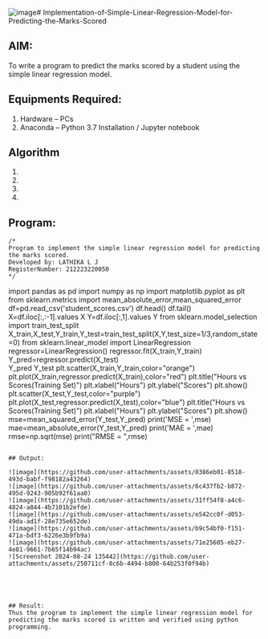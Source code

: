 ![image](https://github.com/user-attachments/assets/08495e53-1f1a-46b2-8b79-e0b4998c7da9)# Implementation-of-Simple-Linear-Regression-Model-for-Predicting-the-Marks-Scored

## AIM:
To write a program to predict the marks scored by a student using the simple linear regression model.

## Equipments Required:
1. Hardware – PCs
2. Anaconda – Python 3.7 Installation / Jupyter notebook

## Algorithm
1. 
2. 
3. 
4. 

## Program:
```
/*
Program to implement the simple linear regression model for predicting the marks scored.
Developed by: LATHIKA L J
RegisterNumber: 212223220050
*/
```
import pandas as pd
import numpy as np
import matplotlib.pyplot as plt
from sklearn.metrics import mean_absolute_error,mean_squared_error
df=pd.read_csv('student_scores.csv')
df.head()
df.tail()
X=df.iloc[:,:-1].values
X
Y=df.iloc[:,1].values
Y
from sklearn.model_selection import train_test_split
X_train,X_test,Y_train,Y_test=train_test_split(X,Y,test_size=1/3,random_state=0)
from sklearn.linear_model import LinearRegression
regressor=LinearRegression()
regressor.fit(X_train,Y_train)
Y_pred=regressor.predict(X_test)   
Y_pred
Y_test
plt.scatter(X_train,Y_train,color="orange")
plt.plot(X_train,regressor.predict(X_train),color="red")
plt.title("Hours vs Scores(Training Set)")
plt.xlabel("Hours")
plt.ylabel("Scores")
plt.show()
plt.scatter(X_test,Y_test,color="purple")
plt.plot(X_test,regressor.predict(X_test),color="blue")
plt.title("Hours vs Scores(Training Set)")
plt.xlabel("Hours")
plt.ylabel("Scores")
plt.show()
mse=mean_squared_error(Y_test,Y_pred)
print('MSE = ',mse)
mae=mean_absolute_error(Y_test,Y_pred)
print('MAE = ',mae)
rmse=np.sqrt(mse)
print("RMSE = ",rmse)

```

## Output:

![image](https://github.com/user-attachments/assets/0386eb01-8518-493d-babf-f98182a43264)
![image](https://github.com/user-attachments/assets/6c437fb2-b872-495d-9243-905b92f61aa0)
![image](https://github.com/user-attachments/assets/31ff54f8-a4c6-4824-a844-4b7101b2efde)
![image](https://github.com/user-attachments/assets/e542cc0f-d053-49da-ad1f-28e735e652de)
![image](https://github.com/user-attachments/assets/b9c54bf0-f151-471a-bdf3-6226e3b9fb9a)
![image](https://github.com/user-attachments/assets/71e25605-eb27-4e81-9661-7b65f14b94ac)
![Screenshot 2024-08-24 135442](https://github.com/user-attachments/assets/250711cf-8c6b-4494-b800-64b253f0f94b)





## Result:
Thus the program to implement the simple linear regression model for predicting the marks scored is written and verified using python programming.
